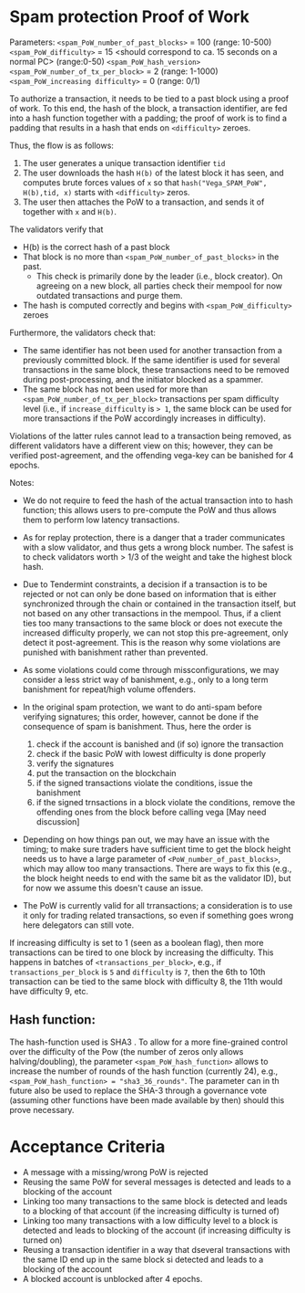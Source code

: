 # Spam protection Proof of Work

Parameters: `<spam_PoW_number_of_past_blocks>`                = 100  (range: 10-500)
            `<spam_PoW_difficulty>`                           = 15   <should correspond to ca. 15 seconds on a normal PC> (range:0-50)
            `<spam_PoW_hash_version>`                               
            `<spam_PoW_number_of_tx_per_block>`               = 2 (range: 1-1000)
            `<spam_PoW_increasing difficulty>`                = 0 (range: 0/1)
            
To authorize a transaction, it needs to be tied to a past block using a proof of work.
To this end, the hash of the block, a transaction identifier, are fed into a hash  function together with a padding; the proof of work is to find a padding that results in a hash that ends on `<difficulty>` zeroes.

Thus, the flow is as follows:
1. The user generates a unique transaction identifier `tid`
2. The user downloads the hash `H(b)` of the latest block it has seen, and computes brute forces values of `x` so that `hash("Vega_SPAM_PoW", H(b),tid, x)` starts with `<difficulty>` zeros.
3. The user then attaches the PoW to a transaction, and sends it of together with `x` and `H(b)`.
 
The validators verify that
- H(b) is the correct hash of a past block
- That block is no more than `<spam_PoW_number_of_past_blocks>` in the past.
  - This check is primarily done by the leader (i.e., block creator). On agreeing on a new block, all parties check their mempool for now outdated transactions and purge them.
- The hash is computed correctly and begins with `<spam_PoW_difficulty>` zeroes
   
Furthermore, the validators check that:
- The same identifier has not been used for another transaction from a previously committed block. If the same identifier is used for 
  several transactions in the same block, these transactions need to be removed during post-processing, and the initiator blocked as a 
  spammer.
- The same block has not been used for more than `<spam_PoW_number_of_tx_per_block>` transactions per spam difficulty level 
  (i.e., if `increase_difficulty` is `> 1`, the same block can be used for more transactions if the PoW accordingly increases in difficulty).
 
 Violations of the latter rules cannot lead to a transaction being removed, as different validators have a different view on 
 this; however, they can be verified post-agreement, and the offending vega-key can be banished for 4 epochs.


Notes: 
- We do not require to feed the hash of the actual transaction into to hash function;
this allows users to pre-compute the PoW and thus allows them to perform low
latency transactions.
- As for replay protection, there is a danger that a trader communicates with a slow validator,
  and thus gets a wrong block number. The safest is to check validators worth > 1/3 of the 
  weight and take the highest block hash.
- Due to Tendermint constraints, a decision if a transaction is to be rejected or not can only be done based on 
  information that is either synchronized through the chain or contained in the transaction itself, but not based
  on any other transactions in the mempool. Thus, if a client ties too many transactions to the same block or
  does not execute the increased difficulty properly, we can not stop this pre-agreement, only detect it post-agreement.
  This is the reason why some violations are punished with banishment rather than prevented.
- As some violations could come through missconfigurations, we may consider a less strict way of banishment, e.g.,
  only to a long term banishment for repeat/high volume offenders.
- In the original spam protection, we want to do anti-spam before verifying signatures; this order, however, cannot be done
  if the consequence of spam is banishment. Thus, here the order is
  1. check if the account is banished and (if so) ignore the transaction
  2. check if the basic PoW with lowest difficulty is done properly
  3. verify the signatures
  4. put the transaction on the blockchain
  5. if the signed transactions violate the conditions, issue the banishment 
  6. if the signed trnsactions in a block violate the conditions, remove the offending ones from the block before calling vega [May need discussion]
  
- Depending on how things pan out, we may have an issue with the timing; to make sure traders have sufficient time to get the block height needs us to
  have a large parameter of `<PoW_number_of_past_blocks>`, which may allow too many transactions. There are ways to fix this (e.g., the block height needs to end with the same bit as the validator ID), but for now we assume this doesn't cause an issue.
- The PoW is currently valid for all trransactions; a consideration is to use it only for trading related transactions, so even if
   something goes wrong here delegators can still vote.
  
If increasing difficulty is set to 1 (seen as a boolean flag), then more transactions can be tired to one block by increasing the difficulty. 
This happens in batches of `<transactions_per_block>`, 
e.g., if `transactions_per_block` is `5` and `difficulty` is `7`, then the 6th to 10th transaction can be tied to the same block
with difficulty 8, the 11th would have difficulty 9, etc.


## Hash function:
The hash-function used is SHA3 <pending verification>. To allow for a more fine-grained control over the difficulty
of the Pow (the number of zeros only allows halving/doubling), the parameter `<spam_PoW_hash_function>` allows to 
increase the number of rounds of the hash function (currently 24), e.g., `<spam_PoW_hash_function> = "sha3_36_rounds"`.
The parameter can in th future also be used to replace the SHA-3 through a governance vote (assuming other functions
have been made available by then) should this prove necessary.



# Acceptance Criteria
- A message with a missing/wrong PoW is rejected
- Reusing the same PoW for several messages is detected and leads to a blocking of the account
- Linking too many transactions to the same block is detected and leads to a blocking of that account (if the increasing difficulty is turned of)
- Linking too many transactions with a low difficulty level to a block is detected and leads to blocking of the account (if increasing difficulty is turned on)
- Reusing a transaction identifier in a way that dseveral transactions with the same ID end up in the same block si detected and leads to a blocking of the account
- A blocked account is unblocked after 4 epochs.
